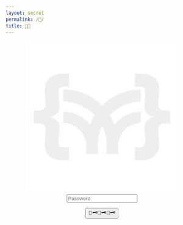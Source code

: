 ```yaml
---
layout: secret
permalink: /🔑/
title: 🔑🤔
---
```


<div class="article-list" style="display: flex; align-items: center; justify-content: center; flex-direction: column;">
    <a class="none" href="{{site.baseurl}}/">
        <img src="/favicon2.png" alt="Logo" style="width: 400px;">
    </a>
    <input align="center" type="password" id="password" name="password" placeholder="Password">
    <p align="center">
        <button class="simplebutton" id="submit-button">🔑🗝️🔑🗝️🔑🗝️</button>
    </p>
</div>

<script>
    document.getElementById('submit-button').addEventListener('click', function() {
        var passwordInput = document.getElementById('password');
        var password = document.getElementById('password').value;

        if (password === '400391211') {
            passwordInput.style.color = '';
            window.location.href = '{{site.baseurl}}/';
        } else {
            passwordInput.value = '';
            passwordInput.placeholder = 'Access Denied!';
            passwordInput.style.color = 'red';
        }
    });
</script>